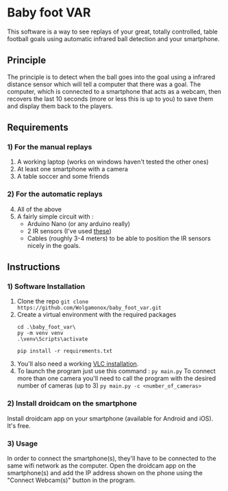 # Baby foot VAR

This software is a way to see replays of your great, totally controlled, table football goals using automatic infrared ball detection and your smartphone.

## Principle

The principle is to detect when the ball goes into the goal using a infrared distance sensor which will tell a computer that there was a goal. The computer, which is connected to a smartphone that acts as a webcam, then recovers the last 10 seconds (more or less this is up to you) to save them and display them back to the players.

## Requirements

### 1) For the manual replays

1. A working laptop (works on windows haven't tested the other ones)
2. At least one smartphone with a camera
3. A table soccer and some friends

### 2) For the automatic replays 

4. All of the above
5. A fairly simple circuit with :
	- Arduino Nano (or any arduino really)
	- 2 IR sensors (I've used [these](https://www.christians-shop.de/IR-Infrared-Obstacle-and-Distance-Sensor-Flying-Fish))
	- Cables (roughly 3-4 meters) to be able to position the IR sensors nicely in the goals.

## Instructions

### 1) Software Installation

 1. Clone the repo
	`git clone https://github.com/Wolgamonox/baby_foot_var.git`
 2. Create a virtual environment with the required packages
	```
	cd .\baby_foot_var\
	py -m venv venv
	.\venv\Scripts\activate
	```
	```
	pip install -r requirements.txt
	```
3. You'll also need a working [VLC installation](https://www.videolan.org/vlc/).
4. To launch the program just use this command : 
`py main.py`
To connect more than one camera you'll need to call the program with the desired number of cameras (up to 3)
`py main.py -c <number_of_cameras>`

###  2) Install droidcam on the smartphone
Install droidcam app on your smartphone (available for Android and iOS). It's free.

### 3) Usage
In order to connect the smartphone(s), they'll have to be connected to the same wifi network as the computer. Open the droidcam app on the smartphone(s) and add the IP address shown on the phone using the "Connect Webcam(s)" button in the program.
